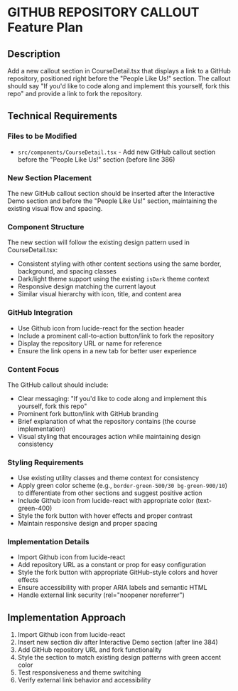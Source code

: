 # GITHUB REPOSITORY CALLOUT Feature Plan

## Description

Add a new callout section in CourseDetail.tsx that displays a link to a GitHub repository, positioned right before the "People Like Us!" section. The callout should say "If you'd like to code along and implement this yourself, fork this repo" and provide a link to fork the repository.

## Technical Requirements

### Files to be Modified

- `src/components/CourseDetail.tsx` - Add new GitHub callout section before the "People Like Us!" section (before line 386)

### New Section Placement

The new GitHub callout section should be inserted after the Interactive Demo section and before the "People Like Us!" section, maintaining the existing visual flow and spacing.

### Component Structure

The new section will follow the existing design pattern used in CourseDetail.tsx:

- Consistent styling with other content sections using the same border, background, and spacing classes
- Dark/light theme support using the existing `isDark` theme context
- Responsive design matching the current layout
- Similar visual hierarchy with icon, title, and content area

### GitHub Integration

- Use Github icon from lucide-react for the section header
- Include a prominent call-to-action button/link to fork the repository
- Display the repository URL or name for reference
- Ensure the link opens in a new tab for better user experience

### Content Focus

The GitHub callout should include:

- Clear messaging: "If you'd like to code along and implement this yourself, fork this repo"
- Prominent fork button/link with GitHub branding
- Brief explanation of what the repository contains (the course implementation)
- Visual styling that encourages action while maintaining design consistency

### Styling Requirements

- Use existing utility classes and theme context for consistency
- Apply green color scheme (e.g., `border-green-500/30 bg-green-900/10`) to differentiate from other sections and suggest positive action
- Include Github icon from lucide-react with appropriate color (text-green-400)
- Style the fork button with hover effects and proper contrast
- Maintain responsive design and proper spacing

### Implementation Details

- Import Github icon from lucide-react
- Add repository URL as a constant or prop for easy configuration
- Style the fork button with appropriate GitHub-style colors and hover effects
- Ensure accessibility with proper ARIA labels and semantic HTML
- Handle external link security (rel="noopener noreferrer")

## Implementation Approach

1. Import Github icon from lucide-react
2. Insert new section div after Interactive Demo section (after line 384)
3. Add GitHub repository URL and fork functionality
4. Style the section to match existing design patterns with green accent color
5. Test responsiveness and theme switching
6. Verify external link behavior and accessibility
